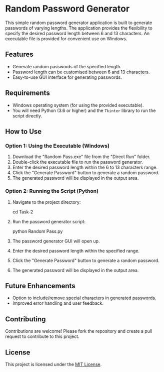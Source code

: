 # Random Password Generator

This simple random password generator application is built to generate passwords of varying lengths. The application provides the flexibility to specify the desired password length between 6 and 13 characters. An executable file is provided for convenient use on Windows.

## Features

- Generate random passwords of the specified length.
- Password length can be customised between 6 and 13 characters.
- Easy-to-use GUI interface for generating passwords.

## Requirements

- Windows operating system (for using the provided executable).
- You will need Python (3.6 or higher) and the `Tkinter` library to run the script directly.

## How to Use

### Option 1: Using the Executable (Windows)

1. Download the "Random Pass.exe" file from the "Direct Run" folder.
2. Double-click the executable file to run the password generator.
3. Enter the desired password length within the 6 to 13 characters range.
4. Click the "Generate Password" button to generate a random password.
5. The generated password will be displayed in the output area.

### Option 2: Running the Script (Python)

1. Navigate to the project directory:


    cd Task-2


2. Run the password generator script:


    python Random Pass.py


3. The password generator GUI will open up.
4. Enter the desired password length within the specified range.
5. Click the "Generate Password" button to generate a random password.
6. The generated password will be displayed in the output area.


## Future Enhancements

- Option to include/remove special characters in generated passwords.
- Improved error handling and user feedback.

## Contributing

Contributions are welcome! Please fork the repository and create a pull request to contribute to this project.

## License

This project is licensed under the [MIT License](LICENSE).

